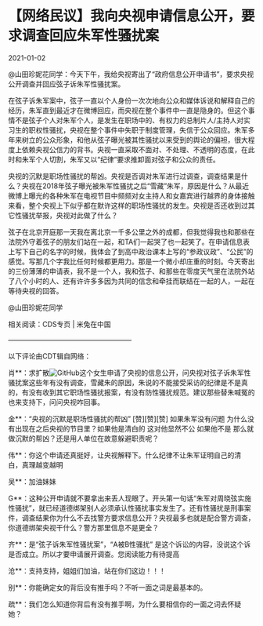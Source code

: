 # 【网络民议】我向央视申请信息公开，要求调查回应朱军性骚扰案

2021-01-02

@山田珍妮花同学：今天下午，我给央视寄出了“政府信息公开申请书”，要求央视公开调查并回应弦子诉朱军性骚扰案。

在弦子诉朱军案中，弦子一直以个人身份一次次地向公众和媒体诉说和解释自己的经历，朱军直到最近才在微博回应，而央视在整个事件中一直是隐身的。但这个事情不是弦子个人对朱军个人，是发生在职场中的、有权力的总制片人/主持人对实习生的职权性骚扰，央视在整个事件中失职于制度管理，失信于公众回应。朱军多年来树立的公众形象，和他从弦子曝光被其性骚扰以来受到的舆论的偏袒，很大程度上依赖央视公信力的背书。央视一直采取不面对、不处理、不透明的态度，在此时和朱军个人切割，朱军又以“纪律”要求推卸面对弦子和公众的责任。

央视的沉默是职场性骚扰的帮凶。央视是否调对朱军进行过调查，调查结果是什么？央视在2018年弦子曝光被朱军性骚扰之后“雪藏”朱军，原因是什么？从最近微博上曝光的各种朱军在电视节目中频频对女主持人和女嘉宾进行越界的身体接触来看，整个央视上下似乎都在默许这样的职场性骚扰的发生。央视是否还收到过其它性骚扰举报，央视对此做了什么？

弦子在北京开庭那一天我在离北京一千多公里之外的成都，但我觉得我也和那些在法院外守着弦子的朋友们站在一起，和TA们一起哭了也一起笑了。在申请信息表上写下自己的名字的时候，我体会了到高中政治课本上写的“参政议政”、“公民”的感觉。写那几个字我比任何时候都更用力。那是一个微小却庄重的时刻。今天寄出的三份薄薄的申请表，我不是一个人，我和弦子、和那些在零度天气里在法院外站了八个小时的人、还有许许多多因为共同的信念和牵挂而联结在一起的人，一起在等待央视的回答。

<div class="wp-caption aligncenter)<p class="wp-caption-text)

<div class="wp-caption aligncenter)<p class="wp-caption-text)

<div class="wp-caption aligncenter)<p class="wp-caption-text)

@山田珍妮花同学



相关阅读：CDS专页 | 米兔在中国



——————————————————

以下评论由CDT辑自网络：

肖**：求扩散![GitHub](https://s.w.org/images/core/emoji/13.0.1/72x72/1f44d.png)这个女生申请了央视的信息公开，问央视对弦子诉朱军性骚扰案这些年有没有调查，雪藏朱的原因，朱说的不能接受采访的纪律是不是真的，有没有收到其它职场性骚扰报案，有没有防性骚扰规范。建议那些替朱喊冤的也来支持下，问问央视咋回事。

金**：“央视的沉默是职场性骚扰的帮凶” [赞][赞][赞] 如果朱军没有问题 为什么没有出现在之后央视的节目里？如果他是清白的 这对他显然不公 如果他不是 那么就做沉默的帮凶？还是用人单位在故意躲避职责呢？

伟**：你这个申请还真挺好，让央视解释下。什么纪律不让朱军证明自己的清白，真理越变越明

吴**：加油妹妹

G**：这种公开申请就不要拿出来丢人现眼了。开头第一句话“朱军对周晓弦实施性骚扰”，就已经道德绑架别人必须承认性骚扰事实发生了。还有性骚扰是刑事案件，调查结果你为什么不去找警方要求信息公开？央视最多也就是配合警方调查，你道德绑架央视干什么？警方那里信息不是更全？

齐**：是“弦子诉朱军性骚扰案”，“A被B性骚扰” 是这个诉讼的内容，没说这个诉是否成立。所以才要申请展开调查。您阅读能力有待提高

沧**：支持支持，姐姐们加油，站在你们这边！！！

别**：你能确定女的背后没有推手吗？不听一面之词是最基本的。

疏**：我们怎么知道你背后有没有推手啊，为什么要相信你的一面之词去怀疑她？

